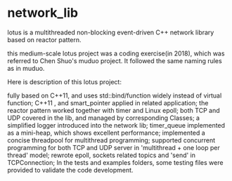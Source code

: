 # network_lib
lotus is a multithreaded non-blocking event-driven C++ network library based on reactor pattern.

this medium-scale lotus project was a coding exercise(in 2018), which was referred to Chen Shuo's muduo project. 
It followed the same naming rules as in muduo.

Here is description of this lotus project:

fully based on C++11, and uses std::bind/function widely instead of virtual function;
C++11 , and smart_pointer applied in related application;
the reactor pattern worked together with timer and Linux epoll;
both TCP and UDP covered in the lib, and managed by corresponding Classes;
a simplified logger introduced into the network lib;
timer_queue implemented as a mini-heap, which shows excellent performance;
implemented a concise threadpool for multithread programming;
supported concurrent programming for both TCP and UDP server in 'multithread + one loop per thread' model;
rewrote epoll, sockets related topics and 'send' in TCPConnection;
In the tests and examples folders, some testing files were provided to validate the code development.
